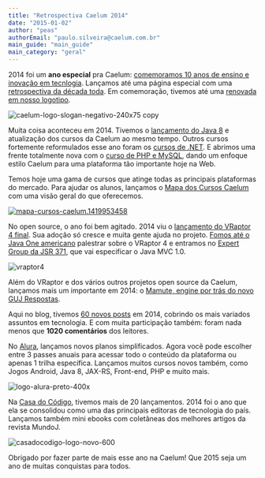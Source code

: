 ```yaml
---
title: "Retrospectiva Caelum 2014"
date: "2015-01-02"
author: "peas"
authorEmail: "paulo.silveira@caelum.com.br"
main_guide: "main_guide"
main_category: "geral"
---
```


2014 foi um **ano especial** pra Caelum: [comemoramos 10 anos de ensino e inovação em tecnlogia](https://blog.caelum.com.br/caelum-10-anos-de-ensino-e-inovacao/). Lançamos até uma página especial com uma [retrospectiva da década toda](https://www.caelum.com.br/10anos/). Em comemoração, tivemos até uma [renovada em nosso logotipo](https://blog.caelum.com.br/caelum-10-anos-a-historia-do-nosso-logotipo/).

![caelum-logo-slogan-negativo-240x75 copy](https://blog.caelum.com.br/wp-content/uploads/2014/03/caelum-logo-slogan-negativo-240x75-copy.png)

Muita coisa aconteceu em 2014. Tivemos o [lançamento do Java 8](https://blog.caelum.com.br/o-minimo-que-voce-deve-saber-de-java-8/) e atualização dos cursos da Caelum ao mesmo tempo. Outros cursos fortemente reformulados esse ano foram os [cursos de .NET](https://www.caelum.com.br/cursos-dotnet/). E abrimos uma frente totalmente nova com o [curso de PHP e MySQL](https://www.caelum.com.br/curso-php-mysql/), dando um enfoque estilo Caelum para uma plataforma tão importante hoje na Web.

Temos hoje uma gama de cursos que atinge todas as principais plataformas do mercado. Para ajudar os alunos, lançamos o [Mapa dos Cursos Caelum](https://blog.caelum.com.br/mapa-de-cursos-da-caelum/) com uma visão geral do que oferecemos.

[![mapa-cursos-caelum.1419953458](https://blog.caelum.com.br/wp-content/uploads/2015/01/mapa-cursos-caelum.1419953458-300x300.jpg)](https://www.caelum.com.br/mapa-dos-cursos/)

No open source, o ano foi bem agitado. 2014 viu o [lançamento do VRaptor 4 final](https://blog.caelum.com.br/lancamento-do-vraptor-4-final/). Sua adoção só cresce e muita gente ajuda no projeto. [Fomos até o Java One americano](https://blog.caelum.com.br/como-foi-o-javaone-2014/) palestrar sobre o VRaptor 4 e entramos no [Expert Group da JSR 371](https://www.jcp.org/en/jsr/detail?id=371), que vai especificar o Java MVC 1.0.

![vraptor4](https://blog.caelum.com.br/wp-content/uploads/2094/04/vraptor4.png)

Além do VRaptor e dos vários outros projetos open source da Caelum, lançamos mais um importante em 2014: o [Mamute, engine por trás do novo GUJ Respostas](https://blog.caelum.com.br/mamute-a-engine-do-guj-agora-opensource/).

Aqui no blog, tivemos [60 novos posts](https://blog.caelum.com.br/2014) em 2014, cobrindo os mais variados assuntos em tecnologia. E com muita participação também: foram nada menos que **1020 comentários** dos leitores.

No [Alura](http://www.alura.com.br), lançamos novos planos simplificados. Agora você pode escolher entre 3 passes anuais para acessar todo o conteúdo da plataforma ou apenas 1 trilha específica. Lançamos muitos cursos novos também, como Jogos Android, Java 8, JAX-RS, Front-end, PHP e muito mais.

![logo-alura-preto-400x](https://blog.caelum.com.br/wp-content/uploads/2015/01/logo-alura-preto-400x-e1420217088410.png)

Na [Casa do Código](http://www.casadocodigo.com.br), tivemos mais de 20 lançamentos. 2014 foi o ano que ela se consolidou como uma das principais editoras de tecnologia do país. Lançamos também mini ebooks com coletâneas dos melhores artigos da revista MundoJ.

![casadocodigo-logo-novo-600](https://blog.caelum.com.br/wp-content/uploads/2015/01/cdc-logo-novo-600-e1420217148403.png)

Obrigado por fazer parte de mais esse ano na Caelum! Que 2015 seja um ano de muitas conquistas para todos.
